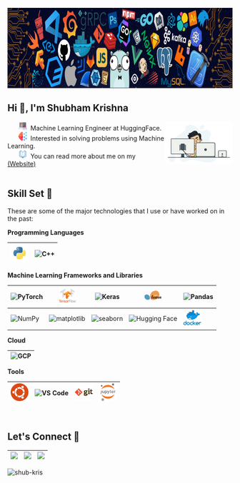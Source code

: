 
<p align="center"><img src="https://github.com/shub-kris/shub-kris/blob/main/header.png" width="1380px" height="180px"></p>

<h2>Hi 👋, I'm Shubham Krishna</h2>

<!--Intro Section-->
<img src="https://github.com/shub-kris/shub-kris/blob/main/intro.gif" width="30%" align="right">

&nbsp;&nbsp;&nbsp;&nbsp;&nbsp;&nbsp;<img src="https://github.com/shub-kris/shub-kris/blob/main/icons/cs.svg" alt="C" width="20" height="20" />&nbsp;&nbsp;Machine Learning Engineer at HuggingFace.<br>
&nbsp;&nbsp;&nbsp;&nbsp;&nbsp;&nbsp;<img src="https://github.com/shub-kris/shub-kris/blob/main/icons/ai.svg" alt="C" width="20" height="20" />&nbsp;&nbsp;Interested in solving problems using Machine Learning.<br>
&nbsp;&nbsp;&nbsp;&nbsp;&nbsp;&nbsp;<img src="https://github.com/shub-kris/shub-kris/blob/main/icons/read.jpg" alt="C" width="20" height="20" />&nbsp;&nbsp;You can read more about me on my [(Website)](https://shub-kris.github.io/) <br><br>


## Skill Set :muscle:

These are some of the major technologies that I use or have worked on in the past:

**Programming Languages**

<img title="Python" alt="Python" width="40px" src="https://raw.githubusercontent.com/github/explore/master/topics/python/python.png" />|<img alt="C++" title="C++" width="40px" src="https://raw.githubusercontent.com/isocpp/logos/master/cpp_logo.png">|
|--|--|

**Machine Learning Frameworks and Libraries**

<img title="PyTorch" alt="PyTorch" width="40px" src="https://raw.githubusercontent.com/pytorch/pytorch/master/docs/source/_static/img/pytorch-logo-dark.svg">|<img title="TensorFlow" alt="TensorFlow" width="40px" src="https://raw.githubusercontent.com/github/explore/master/topics/tensorflow/tensorflow.png">|<img title="Keras" alt="Keras" width="40px" src="https://upload.wikimedia.org/wikipedia/commons/thumb/a/ae/Keras_logo.svg/240px-Keras_logo.svg.png">|<img title="Scikit-Learn" alt="Scikit Learn" width="40px" src="https://raw.githubusercontent.com/github/explore/master/topics/scikit-learn/scikit-learn.png">|<img title="Pandas" alt="Pandas" width="40px" src="https://camo.githubusercontent.com/981d48e57e23a4907cebc4eb481799b5882595ea978261f22a3e131dcd6ebee6/68747470733a2f2f70616e6461732e7079646174612e6f72672f7374617469632f696d672f70616e6461732e737667">
|--|--|--|--|--|
<img title="NumPy" alt="NumPy" width="40px" src="https://raw.githubusercontent.com/numpy/numpy/main/branding/logo/primary/numpylogo.svg">|<img title="matplotlib" alt="matplotlib" width="40px" src="https://camo.githubusercontent.com/109927a15915074d15313889468aa9aa688de3b9e38cc4359a01f665d351114e/68747470733a2f2f6d6174706c6f746c69622e6f72672f5f7374617469632f6c6f676f322e737667">|<img title="seaborn" alt="seaborn" width="40px" src="https://raw.githubusercontent.com/mwaskom/seaborn/master/doc/_static/logo-wide-lightbg.svg">|<img title="Hugging Face" alt="Hugging Face" width="40px" src="https://camo.githubusercontent.com/b253a30b83a0724f3f74f3f58236fb49ced8d7b27cb15835c9978b54e444ab08/68747470733a2f2f68756767696e67666163652e636f2f64617461736574732f68756767696e67666163652f646f63756d656e746174696f6e2d696d616765732f7265736f6c76652f6d61696e2f7472616e73666f726d6572735f6c6f676f5f6e616d652e706e67">|<img title="Docker" alt="Docker" width="40px" src="https://raw.githubusercontent.com/github/explore/master/topics/docker/docker.png">

**Cloud**

<img title="GCP" alt="GCP" width="40px" src="https://raw.githubusercontent.com/yurijserrano/Github-Profile-Readme-Logos/master/cloud/gcloud.svg">|
|--|


**Tools**

<img title="Ubuntu" alt="Ubuntu" width="40px" src="https://raw.githubusercontent.com/github/explore/master/topics/ubuntu/ubuntu.png">|<img title="VS Code" alt="VS Code" width="40px" src="https://img.icons8.com/fluent/48/000000/visual-studio-code-2019.png">|<img title="git" alt="git" width="40px" src="https://raw.githubusercontent.com/github/explore/master/topics/git/git.png">|<img title="Jupyter Notebook" alt="Jupyter" width="40px" src="https://raw.githubusercontent.com/github/explore/master/topics/jupyter-notebook/jupyter-notebook.png">
|--|--|--|--|
<br>

<!-- ## Some of my stats :bar_chart:

<img src="https://github-readme-stats.vercel.app/api?username=shub-kris&show_icons=true&theme=radical&include_all_commits=true">

<br> -->

## Let's Connect :handshake:

<a href="https://www.linkedin.com/in/shubham-krishna-998922108/"><img src="https://cdn2.iconfinder.com/data/icons/social-media-2285/512/1_Linkedin_unofficial_colored_svg-128.png" width="40"></a>|<a href="https://medium.com/@shubhamkrishna.ism"><img src="https://camo.githubusercontent.com/a583b5ce3b463c784cb87592b3da7b9b9d014d7a16adfff04b91cb1452ae4ca2/68747470733a2f2f6564656e742e6769746875622e696f2f537570657254696e7949636f6e732f696d616765732f7376672f6d656469756d2e737667" width="40"></a>|<a href="https://twitter.com/KrishnaaShubham"><img src="https://raw.githubusercontent.com/johan/svg-cleanups/master/logos/twitter.svg" width="40"></a>
|--|--|--|



<!-- Profile Views -->

<p align="left"><img src="https://komarev.com/ghpvc/?username=shub-kris&label=Profile%20views&color=0e75b6&style=flat" alt="shub-kris" height=21px/></p>
